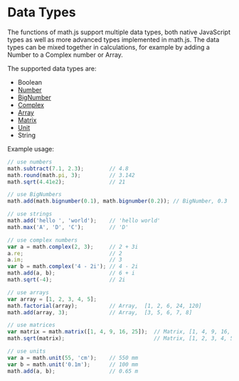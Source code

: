 # Data Types

The functions of math.js support multiple data types, both native JavaScript
types as well as more advanced types implemented in math.js. The data types can
be mixed together in calculations, for example by adding a Number to a
Complex number or Array.

The supported data types are:

- Boolean
- [Number](numbers.md)
- [BigNumber](bignumbers.md)
- [Complex](complex_numbers.md)
- [Array](matrices.md)
- [Matrix](matrices.md)
- [Unit](units.md)
- String

Example usage:

```js
// use numbers
math.subtract(7.1, 2.3);        // 4.8
math.round(math.pi, 3);         // 3.142
math.sqrt(4.41e2);              // 21

// use BigNumbers
math.add(math.bignumber(0.1), math.bignumber(0.2)); // BigNumber, 0.3

// use strings
math.add('hello ', 'world');    // 'hello world'
math.max('A', 'D', 'C');        // 'D'

// use complex numbers
var a = math.complex(2, 3);     // 2 + 3i
a.re;                           // 2
a.im;                           // 3
var b = math.complex('4 - 2i'); // 4 - 2i
math.add(a, b);                 // 6 + i
math.sqrt(-4);                  // 2i

// use arrays
var array = [1, 2, 3, 4, 5];
math.factorial(array);          // Array,  [1, 2, 6, 24, 120]
math.add(array, 3);             // Array,  [3, 5, 6, 7, 8]

// use matrices
var matrix = math.matrix([1, 4, 9, 16, 25]);  // Matrix, [1, 4, 9, 16, 25]
math.sqrt(matrix);                            // Matrix, [1, 2, 3, 4, 5]

// use units
var a = math.unit(55, 'cm');    // 550 mm
var b = math.unit('0.1m');      // 100 mm
math.add(a, b);                 // 0.65 m
```
